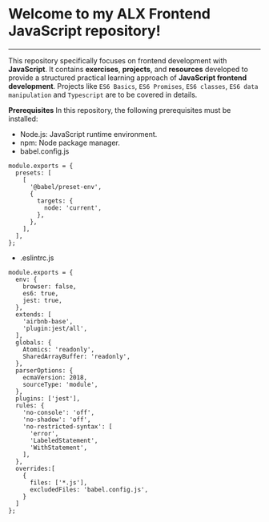# Welcome to my ALX Frontend JavaScript repository!
-------------
This repository specifically focuses on frontend development with __JavaScript__. 
It contains __exercises__, __projects__, and __resources__ developed to provide 
a structured practical learning approach of __JavaScript frontend development__.
Projects like  `ES6 Basics`, `ES6 Promises`, `ES6 classes`,
`ES6 data manipulation` and `Typescript` are to be covered in details.

__Prerequisites__
In this repository, the following prerequisites must be installed:

- Node.js: JavaScript runtime environment.
- npm: Node package manager.
- babel.config.js

```
module.exports = {
  presets: [
    [
      '@babel/preset-env',
      {
        targets: {
          node: 'current',
        },
      },
    ],
  ],
};

```
- .eslintrc.js

```
module.exports = {
  env: {
    browser: false,
    es6: true,
    jest: true,
  },
  extends: [
    'airbnb-base',
    'plugin:jest/all',
  ],
  globals: {
    Atomics: 'readonly',
    SharedArrayBuffer: 'readonly',
  },
  parserOptions: {
    ecmaVersion: 2018,
    sourceType: 'module',
  },
  plugins: ['jest'],
  rules: {
    'no-console': 'off',
    'no-shadow': 'off',
    'no-restricted-syntax': [
      'error',
      'LabeledStatement',
      'WithStatement',
    ],
  },
  overrides:[
    {
      files: ['*.js'],
      excludedFiles: 'babel.config.js',
    }
  ]
};

```
